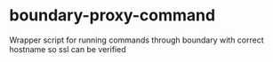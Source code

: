 # boundary-proxy-command
Wrapper script for running commands through boundary with correct hostname so ssl can be verified
